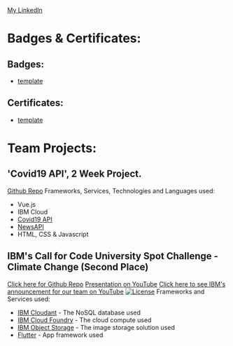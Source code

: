 [My LinkedIn](https://www.linkedin.com/in/slawomir-szakalinis)


# Badges & Certificates:
## Badges:
* [template](github.com/5lavomir)

## Certificates:
* [template](github.com/5lavomir)

# Team Projects:
## 'Covid19 API', 2 Week Project. 
[Github Repo](https://github.com/5lavomir/covid19app_team_sprint)
Frameworks, Services, Technologies and Languages used:
* Vue.js
* IBM Cloud
* [Covid19 API](https://covid19api.com)
* [NewsAPI](https://newsapi.org/)
* HTML, CSS & Javascript

## IBM's Call for Code University Spot Challenge - Climate Change (Second Place)
[Click here for Github Repo](https://github.com/5lavomir/Sustain)
[Presentation on YouTube](https://youtu.be/hJyC8kYN29I)
[Click here to see IBM's announcement for our team on YouTube](https://youtu.be/GmEKql_ZfGg?t=827)
[![License](https://img.shields.io/badge/License-Apache2-blue.svg)](https://www.apache.org/licenses/LICENSE-2.0)
Frameworks and Services used:
* [IBM Cloudant](https://cloud.ibm.com/catalog?search=cloudant#search_results) - The NoSQL database used
* [IBM Cloud Foundry](https://cloud.ibm.com/catalog?search=cloud%20foundry#search_results) - The cloud compute used
* [IBM Object Storage](https://cloud.ibm.com/catalog?search=object%20storage#search_results) - The image storage solution used
* [Flutter](https://flutter.dev/) - App framework used
